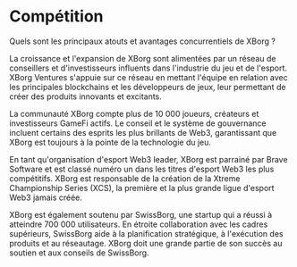 # Compétition

Quels sont les principaux atouts et avantages concurrentiels de XBorg ?

La croissance et l'expansion de XBorg sont alimentées par un réseau de conseillers et d'investisseurs influents dans l'industrie du jeu et de l'esport. XBorg Ventures s'appuie sur ce réseau en mettant l'équipe en relation avec les principales blockchains et les développeurs de jeux, leur permettant de créer des produits innovants et excitants.

La communauté XBorg compte plus de 10 000 joueurs, créateurs et investisseurs GameFi actifs. Le conseil et le système de gouvernance incluent certains des esprits les plus brillants de Web3, garantissant que XBorg est toujours à la pointe de la technologie du jeu.

En tant qu'organisation d'esport Web3 leader, XBorg est parrainé par Brave Software et est classé numéro un dans les titres d'esport Web3 les plus compétitifs. XBorg est responsable de la création de la Xtreme Championship Series (XCS), la première et la plus grande ligue d'esport Web3 jamais créée.

XBorg est également soutenu par SwissBorg, une startup qui a réussi à atteindre 700 000 utilisateurs. En étroite collaboration avec les cadres supérieurs, SwissBorg aide à la planification stratégique, à l'exécution des produits et au réseautage. XBorg doit une grande partie de son succès au soutien et aux conseils de SwissBorg.